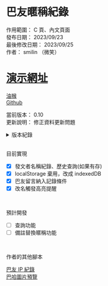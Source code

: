 # 巴友暱稱紀錄

作用範圍： C 頁、內文頁面  
發布日期： 2023/09/23  
最後修改日期： 2023/09/25  
作者： smilin （微笑）

# [演示網址](https://home.gamer.com.tw/artwork.php?sn=5800119)

[油猴](https://greasyfork.org/zh-TW/scripts/475916-%E5%B7%B4%E5%8F%8B%E6%9A%B1%E7%A8%B1%E7%B4%80%E9%8C%84)  
[Github](https://github.com/Mr-Smilin/bahamut-name-record)

當前版本： 0.10  
更新說明： 修正資料更新問題

<details> <summary>版本紀錄</summary>  
  <br>  
  
- 0.1： 初版上傳  
- 0.2： 調整代碼，jquery 全面替換成純 javascript，html結構生成代碼調整  
- 0.3： 調整 localStorage 存放規則  
- 0.4： 嘗試改用 localforage 存放資料
- 0.5： 嘗試改用 indexedDB 存放資料
- 0.6： 取消序列化存放  
- 0.7： 留言納入紀錄條件、按鈕&部份 css 調整  
- 0.8： 調整開頭邏輯，如不支援 DB 則不啟用此插件   
- 0.9： 改名觸發高亮提醒   
- 0.10： 修正資料更新問題   
  
</details>
  
<br>

目前實現

- [x] 發文者名稱紀錄、歷史查詢(如果有存)
- [x] localStorage 棄用，改成 indexedDB
- [x] 巴友留言納入記錄條件
- [x] 改名觸發高亮提醒

<br>

預計開發

- [ ] 查詢功能
- [ ] 備註替換暱稱功能

<br>

作者的其他腳本

[巴友 IP 紀錄](https://greasyfork.org/zh-TW/scripts/483109-%E5%B7%B4%E5%8F%8Bip%E7%B4%80%E9%8C%84)  
[巴哈圖片預覽](https://greasyfork.org/zh-TW/scripts/504221-%E5%B7%B4%E5%93%88%E5%9C%96%E7%89%87%E9%A0%90%E8%A6%BD)
